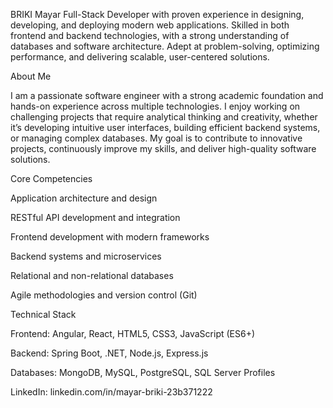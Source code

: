 BRIKI Mayar
Full-Stack Developer with proven experience in designing, developing, and deploying modern web applications. Skilled in both frontend and backend technologies, with a strong understanding of databases and software architecture. Adept at problem-solving, optimizing performance, and delivering scalable, user-centered solutions.

About Me

I am a passionate software engineer with a strong academic foundation and hands-on experience across multiple technologies. I enjoy working on challenging projects that require analytical thinking and creativity, whether it’s developing intuitive user interfaces, building efficient backend systems, or managing complex databases. My goal is to contribute to innovative projects, continuously improve my skills, and deliver high-quality software solutions.

Core Competencies

Application architecture and design

RESTful API development and integration

Frontend development with modern frameworks

Backend systems and microservices

Relational and non-relational databases

Agile methodologies and version control (Git)

Technical Stack

Frontend: Angular, React, HTML5, CSS3, JavaScript (ES6+)

Backend: Spring Boot, .NET, Node.js, Express.js

Databases: MongoDB, MySQL, PostgreSQL, SQL Server
Profiles

LinkedIn: linkedin.com/in/mayar-briki-23b371222 


